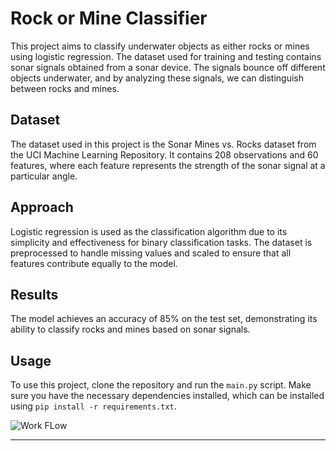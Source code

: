# Rock or Mine Classifier

This project aims to classify underwater objects as either rocks or mines using logistic regression. The dataset used for training and testing contains sonar signals obtained from a sonar device. The signals bounce off different objects underwater, and by analyzing these signals, we can distinguish between rocks and mines.

## Dataset

The dataset used in this project is the Sonar Mines vs. Rocks dataset from the UCI Machine Learning Repository. It contains 208 observations and 60 features, where each feature represents the strength of the sonar signal at a particular angle.

## Approach

Logistic regression is used as the classification algorithm due to its simplicity and effectiveness for binary classification tasks. The dataset is preprocessed to handle missing values and scaled to ensure that all features contribute equally to the model.

## Results

The model achieves an accuracy of 85% on the test set, demonstrating its ability to classify rocks and mines based on sonar signals.

## Usage

To use this project, clone the repository and run the `main.py` script. Make sure you have the necessary dependencies installed, which can be installed using `pip install -r requirements.txt`.


![Work FLow](https://github.com/Alchemy013/Sonar-ML/assets/92947939/79245d4e-0776-498b-b8ae-3c3ad0c53a06)



---

